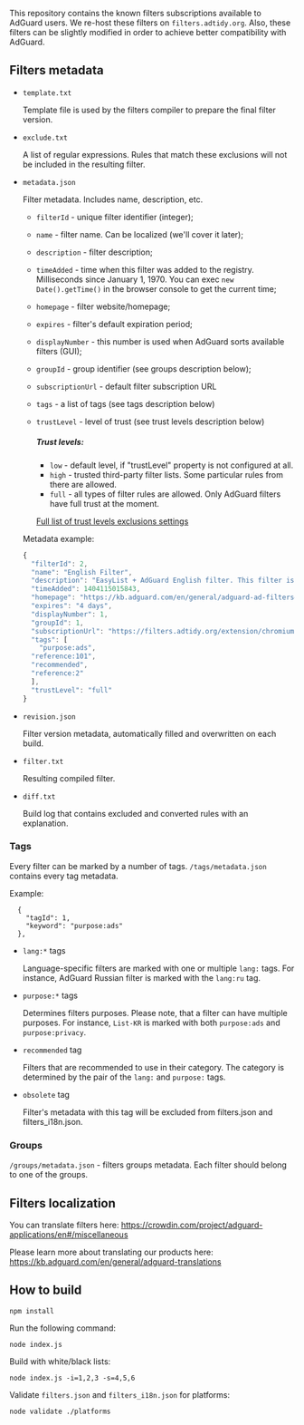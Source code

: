 This repository contains the known filters subscriptions available to AdGuard users. We re-host these filters on `filters.adtidy.org`. Also, these filters can be slightly modified in order to achieve better compatibility with AdGuard.

## Filters metadata

- `template.txt`

    Template file is used by the filters compiler to prepare the final filter version.

- `exclude.txt`

    A list of regular expressions. Rules that match these exclusions will not be included in the resulting filter.

- `metadata.json`

    Filter metadata. Includes name, description, etc.

    * `filterId` - unique filter identifier (integer);
    * `name` - filter name. Can be localized (we'll cover it later);
    * `description` - filter description;
    * `timeAdded` - time when this filter was added to the registry. Milliseconds since January 1, 1970. You can exec `new Date().getTime()` in the browser console to get the current time;
    * `homepage` - filter website/homepage;
    * `expires` - filter's default expiration period;
    * `displayNumber` - this number is used when AdGuard sorts available filters (GUI);
    * `groupId` - group identifier (see groups description below);
    * `subscriptionUrl` - default filter subscription URL
    * `tags` - a list of tags (see tags description below)
    * `trustLevel` - level of trust (see trust levels description below)

        ##### Trust levels:
        * `low` - default level, if "trustLevel" property is not configured at all.
        * `high` - trusted third-party filter lists. Some particular rules from there are allowed.
        * `full` - all types of filter rules are allowed. Only AdGuard filters have full trust at the moment.

        [Full list of trust levels exclusions settings](https://github.com/AdguardTeam/FiltersCompiler/tree/master/src/main/utils/trust-levels)

    Metadata example:
    ```javascript
    {
      "filterId": 2,
      "name": "English Filter",
      "description": "EasyList + AdGuard English filter. This filter is necessary for quality ad blocking.",
      "timeAdded": 1404115015843,
      "homepage": "https://kb.adguard.com/en/general/adguard-ad-filters#english",
      "expires": "4 days",
      "displayNumber": 1,
      "groupId": 1,
      "subscriptionUrl": "https://filters.adtidy.org/extension/chromium/filters/2.txt",
      "tags": [
        "purpose:ads",
      "reference:101",
      "recommended",
      "reference:2"
      ],
      "trustLevel": "full"
    }
    ```

- `revision.json`

  Filter version metadata, automatically filled and overwritten on each build.

- `filter.txt`

  Resulting compiled filter.

- `diff.txt`

  Build log that contains excluded and converted rules with an explanation.

### Tags

Every filter can be marked by a number of tags. `/tags/metadata.json` contains every tag metadata.

Example:
```
  {
    "tagId": 1,
    "keyword": "purpose:ads"
  },
```

* `lang:*` tags

  Language-specific filters are marked with one or multiple `lang:` tags. For instance, AdGuard Russian filter is marked with the `lang:ru` tag.

* `purpose:*` tags

  Determines filters purposes. Please note, that a filter can have multiple purposes. For instance, `List-KR` is marked with both `purpose:ads` and `purpose:privacy`.

* `recommended` tag

  Filters that are recommended to use in their category. The category is determined by the pair of the `lang:` and `purpose:` tags.

* `obsolete` tag

  Filter's metadata with this tag will be excluded from filters.json and filters_i18n.json.

### Groups

`/groups/metadata.json` - filters groups metadata. Each filter should belong to one of the groups.

## Filters localization

You can translate filters here: https://crowdin.com/project/adguard-applications/en#/miscellaneous

Please learn more about translating our products here: https://kb.adguard.com/en/general/adguard-translations

## How to build

```
npm install
```

Run the following command:
```
node index.js
```

Build with white/black lists:
```
node index.js -i=1,2,3 -s=4,5,6
```

Validate `filters.json` and `filters_i18n.json` for platforms:
```
node validate ./platforms
```
